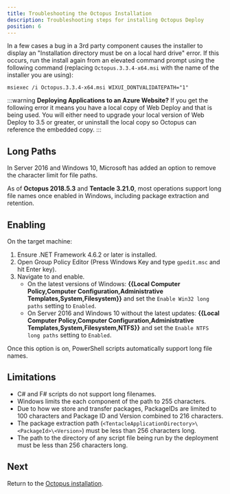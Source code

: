 ```yaml
---
title: Troubleshooting the Octopus Installation
description: Troubleshooting steps for installing Octopus Deploy
position: 6
---
```

In a few cases a bug in a 3rd party component causes the installer to display an "Installation directory must be on a local hard drive" error. If this occurs, run the install again from an elevated command prompt using the following command (replacing `Octopus.3.3.4-x64.msi` with the name of the installer you are using):

`msiexec /i Octopus.3.3.4-x64.msi WIXUI_DONTVALIDATEPATH="1"`

:::warning
**Deploying Applications to an Azure Website?**
If you get the following error it means you have a local copy of Web Deploy and that is being used. You will either need to upgrade your local version of Web Deploy to 3.5 or greater, or uninstall the local copy so Octopus can reference the embedded copy.
:::

## Long Paths

In Server 2016 and Windows 10, Microsoft has added an option to remove the character limit for file paths.

As of **Octopus 2018.5.3** and **Tentacle 3.21.0**, most operations support long file names once enabled in Windows, including package extraction and retention.

## Enabling

On the target machine:
1. Ensure .NET Framework 4.6.2 or later is installed.
1. Open Group Policy Editor (Press Windows Key and type `gpedit.msc` and hit Enter key).
1. Navigate to and enable.
    - On the latest versions of Windows: **{{Local Computer Policy,Computer Configuration,Administrative Templates,System,Filesystem}}** and set the `Enable Win32 long paths` setting to `Enabled`.
    - On Server 2016 and Windows 10 without the latest updates: **{{Local Computer Policy,Computer Configuration,Administrative Templates,System,Filesystem,NTFS}}** and set the `Enable NTFS long paths` setting to `Enabled`.

Once this option is on, PowerShell scripts automatically support long file names.

## Limitations

- C# and F# scripts do not support long filenames.
- Windows limits the each component of the path to 255 characters.
- Due to how we store and transfer packages, PackageIDs are limited to 100 characters and Package ID and Version combined to 216 characters.
- The package extraction path (`<TentacleApplicationDirectory>\<PackageId>\<Version>`) must be less than 256 characters long.
- The path to the directory of any script file being run by the deployment must be less than 256 characters long.

## Next

Return to the [Octopus installation](/docs/installation/index.md).
